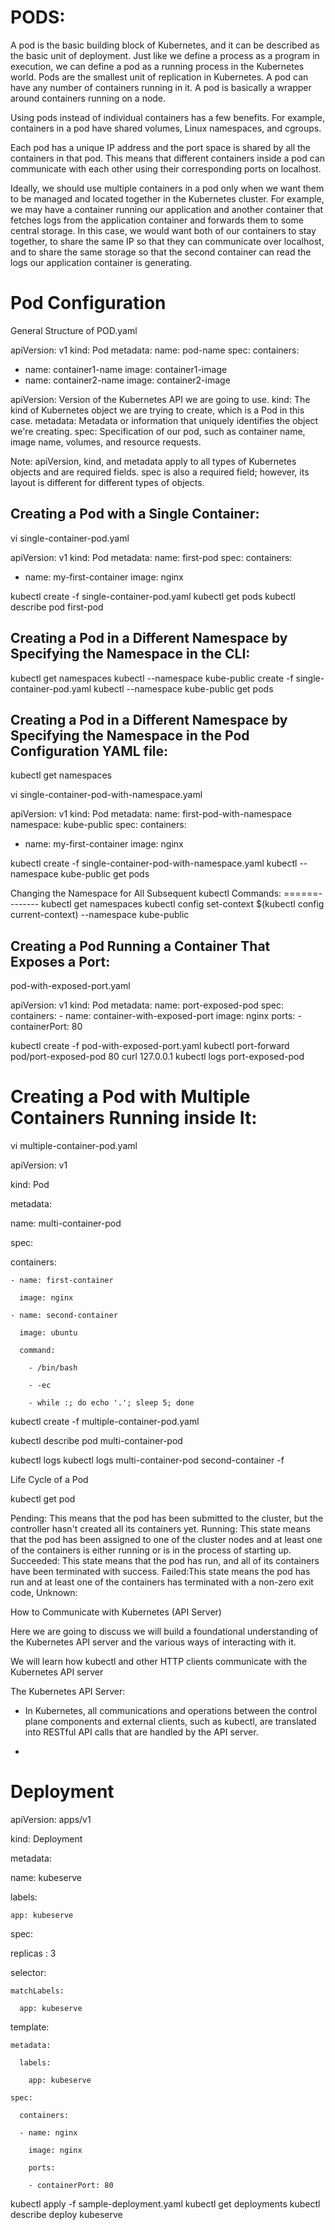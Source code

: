 PODS:
=========


A pod is the basic building block of Kubernetes, and it can be described as the basic unit of deployment. 
Just like we define a process as a program in execution, we can define a pod as a running process in the Kubernetes world. 
Pods are the smallest unit of replication in Kubernetes. A pod can have any number of containers running in it. 
A pod is basically a wrapper around containers running on a node. 

Using pods instead of individual containers has a few benefits. For example, containers in a pod have shared volumes, 
Linux namespaces, and cgroups. 

Each pod has a unique IP address and the port space is shared by all the containers in that pod. 
This means that different containers inside a pod can communicate with each other using their corresponding ports on 
localhost.


Ideally, we should use multiple containers in a pod only when we want them to be managed and located together in the 
Kubernetes cluster. For example, we may have a container running our application and another container that fetches 
logs from the application container and forwards them to some central storage. In this case, we would want both of our 
containers to stay together, to share the same IP so that they can communicate over localhost, and to share the same 
storage so that the second container can read the logs our application container is generating.



Pod Configuration
====================

General Structure of POD.yaml

apiVersion: v1
kind: Pod
metadata:
  name: pod-name
spec:
  containers:
  - name: container1-name
    image: container1-image
  - name: container2-name
    image: container2-image


apiVersion: Version of the Kubernetes API we are going to use.
kind: The kind of Kubernetes object we are trying to create, which is a Pod in this case.
metadata: Metadata or information that uniquely identifies the object we're creating.
spec: Specification of our pod, such as container name, image name, volumes, and resource requests.

Note:
apiVersion, kind, and metadata apply to all types of Kubernetes objects and are required fields. spec is also a required field; however, its layout is different for different types of objects.


Creating a Pod with a Single Container:
-------------

vi single-container-pod.yaml 

apiVersion: v1
kind: Pod
metadata:
  name: first-pod
spec:
  containers:
  - name: my-first-container
    image: nginx


kubectl create -f single-container-pod.yaml
kubectl get pods
kubectl describe pod first-pod



Creating a Pod in a Different Namespace by Specifying the Namespace in the CLI:
------------------
kubectl get namespaces
kubectl --namespace kube-public create -f single-container-pod.yaml
kubectl --namespace kube-public get pods


Creating a Pod in a Different Namespace by Specifying the Namespace in the Pod Configuration YAML file:
----------
kubectl get namespaces

vi single-container-pod-with-namespace.yaml

apiVersion: v1
kind: Pod
metadata:
  name: first-pod-with-namespace
  namespace: kube-public
spec:
  containers:
  - name: my-first-container
    image: nginx


kubectl create -f single-container-pod-with-namespace.yaml
kubectl --namespace kube-public get pods


Changing the Namespace for All Subsequent kubectl Commands:
======--------
kubectl get namespaces
kubectl config set-context $(kubectl config current-context) --namespace kube-public


Creating a Pod Running a Container That Exposes a Port:
-------------
pod-with-exposed-port.yaml


apiVersion: v1
kind: Pod
metadata:
  name: port-exposed-pod
spec:
  containers:
    - name: container-with-exposed-port
      image: nginx
      ports:
        - containerPort: 80

kubectl create -f pod-with-exposed-port.yaml
kubectl port-forward pod/port-exposed-pod 80
curl 127.0.0.1
kubectl logs port-exposed-pod


Creating a Pod with Multiple Containers Running inside It:
=============
vi multiple-container-pod.yaml 

apiVersion: v1

kind: Pod

metadata:

  name: multi-container-pod

spec:

  containers:

    - name: first-container

      image: nginx

    - name: second-container

      image: ubuntu

      command:

        - /bin/bash

        - -ec

        - while :; do echo '.'; sleep 5; done

kubectl create -f multiple-container-pod.yaml

kubectl describe pod multi-container-pod

kubectl logs <pod-name> <container-name>
kubectl logs multi-container-pod second-container -f



Life Cycle of a Pod

kubectl get pod

Pending: This means that the pod has been submitted to the cluster, but the controller hasn't created all its containers yet.
Running: This state means that the pod has been assigned to one of the cluster nodes and at least one of the containers is either running or is in the process of starting up.
Succeeded: This state means that the pod has run, and all of its containers have been terminated with success.
Failed:This state means the pod has run and at least one of the containers has terminated with a non-zero exit code,
Unknown: 



How to Communicate with Kubernetes (API Server)

Here we are going to discuss we will build a foundational understanding of the Kubernetes API server and the various 
ways of interacting with it.


We will learn how kubectl and other HTTP clients communicate with the Kubernetes API server





The Kubernetes API Server:

- In Kubernetes, all communications and operations between the control plane components and external clients, such as 
kubectl, are translated into RESTful API calls that are handled by the API server.

- 


































Deployment
==================

apiVersion: apps/v1

kind: Deployment

metadata:

  name: kubeserve

  labels:

    app: kubeserve

spec:

  replicas : 3

  selector:

    matchLabels:

      app: kubeserve

  template:

    metadata:

      labels:

        app: kubeserve

    spec:

      containers:

      - name: nginx

        image: nginx

        ports:

        - containerPort: 80


kubectl apply -f sample-deployment.yaml
kubectl get deployments
kubectl describe deploy kubeserve
